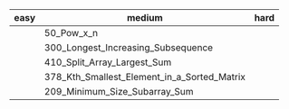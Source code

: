 | easy | medium                                      | hard |
| ---- | ------------------------------------------- | ---- |
|      | 50_Pow_x_n                                  |      |
|      | 300_Longest_Increasing_Subsequence          |      |
|      | 410_Split_Array_Largest_Sum                 |      |
|      | 378_Kth_Smallest_Element_in_a_Sorted_Matrix |      |
|      | 209_Minimum_Size_Subarray_Sum               |      |

